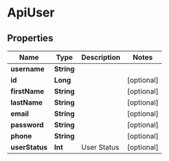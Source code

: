 
# ApiUser

## Properties
| Name | Type | Description | Notes |
| ------------ | ------------- | ------------- | ------------- |
| **username** | **String** |  |  |
| **id** | **Long** |  |  [optional] |
| **firstName** | **String** |  |  [optional] |
| **lastName** | **String** |  |  [optional] |
| **email** | **String** |  |  [optional] |
| **password** | **String** |  |  [optional] |
| **phone** | **String** |  |  [optional] |
| **userStatus** | **Int** | User Status |  [optional] |



